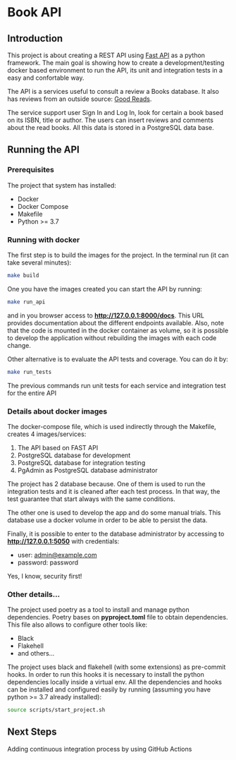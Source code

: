 # Book API

## Introduction

This project is about creating a REST API using [Fast API](https://fastapi.tiangolo.com) 
as a python framework. The main goal is showing how to create a development/testing docker 
based environment to run the API, its unit and integration tests in a easy and confortable way.

The API is a services useful to consult a review a Books database. It also has reviews
from an outside source: [Good Reads](https://www.goodreads.com).

The service support user Sign In and Log In, look for certain a book based on its ISBN,
title or author. The users can insert reviews and comments about the read books. All 
this data is stored in a PostgreSQL data base.


## Running the API
### Prerequisites
The project that system has installed:
  * Docker
  * Docker Compose
  * Makefile
  * Python >= 3.7

### Running with docker
The first step is to build the images for the project. In the terminal run 
(it can take several minutes):

```bash
make build
```

One you have the images created you can start the API by running:

```bash
make run_api
```

and in you browser access to **http://127.0.0.1:8000/docs**. This URL provides
documentation about the different endpoints available. Also, note that the code is 
mounted in the docker container as volume, so it is possible to develop the 
application without rebuilding the images with each code change.

Other alternative is to evaluate the API tests and coverage. You can do it by:

```bash
make run_tests
```

The previous commands run unit tests for each service and integration test for the 
entire API

### Details about docker images
The docker-compose file, which is used indirectly through the Makefile, creates 4 
images/services:
  1. The API based on FAST API
  1. PostgreSQL database for development
  1. PostgreSQL database for integration testing
  1. PgAdmin as PostgreSQL database administrator

The project has 2 database because. One of them is used to run the integration tests 
and it is cleaned after each test process. In that way, the test guarantee that start 
always with the same conditions.

The other one is used to develop the app and do some manual trials. This database
use a docker volume in order to be able to persist the data.

Finally, it is possible to enter to the database administrator by accessing to 
**http://127.0.0.1:5050** with credentials:
  * user: admin@example.com
  * password: password

Yes, I know, security first!

### Other details...
The project used poetry as a tool to install and manage python dependencies. Poetry 
bases on **pyproject.toml** file to obtain dependencies. This file also allows 
to configure other tools like:
  * Black
  * Flakehell
  * and others...

The project uses black and flakehell (with some extensions) as pre-commit hooks. In order to run 
this hooks it is necessary to install the python dependencies locally inside a virtual env. 
All the dependencies and hooks can be installed and configured easily by running 
(assuming you have python >= 3.7 already installed):

```bash
source scripts/start_project.sh
```

## Next Steps
Adding continuous integration process by using GitHub Actions
